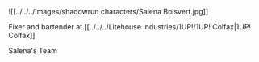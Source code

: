 ![[../../../Images/shadowrun characters/Salena Boisvert.jpg]]

Fixer and bartender at [[../../../Litehouse Industries/1UP!/1UP! Colfax|1UP! Colfax]]

Salena's Team